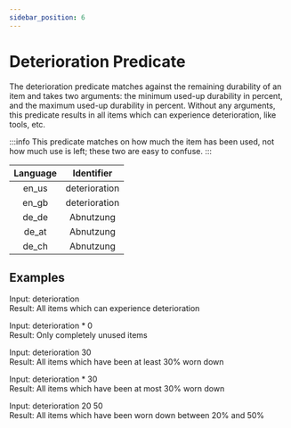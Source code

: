 ```yaml
---
sidebar_position: 6
---
```


# Deterioration Predicate

The deterioration predicate matches against the remaining durability of an item and takes two arguments: the minimum used-up durability in percent, and the maximum used-up durability in percent. Without any arguments, this predicate results in all items which can experience deterioration, like tools, etc.

:::info
This predicate matches on how much the item has been used, not how much use is left; these two are easy to confuse.
:::

| Language | Identifier |
|:--------:|:----------:|
| en_us | deterioration |
| en_gb | deterioration |
| de_de | Abnutzung |
| de_at | Abnutzung |
| de_ch | Abnutzung |

## Examples

Input: deterioration\
Result: All items which can experience deterioration

Input: deterioration * 0\
Result: Only completely unused items

Input: deterioration 30\
Result: All items which have been at least 30% worn down

Input: deterioration * 30\
Result: All items which have been at most 30% worn down

Input: deterioration 20 50\
Result: All items which have been worn down between 20% and 50%